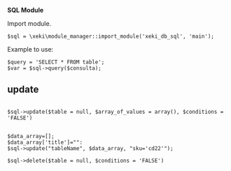 **SQL Module**

Import module.
```
$sql = \xeki\module_manager::import_module('xeki_db_sql', 'main');
```

Example to use:

```
$query = 'SELECT * FROM table';
$var = $sql->query($consulta);
```

## update

```

$sql->update($table = null, $array_of_values = array(), $conditions = 'FALSE')

```


```

$data_array=[];
$data_array['title']="":
$sql->update("tableName", $data_array, "sku='cd22'");

$sql->delete($table = null, $conditions = 'FALSE')

```
